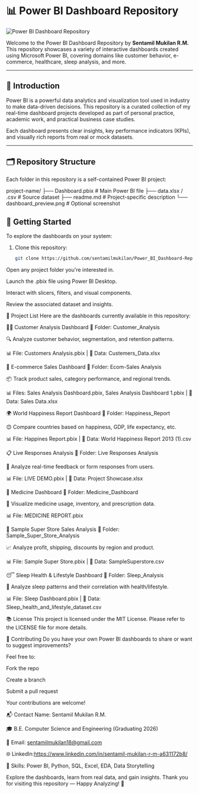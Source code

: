 
# 📊 Power BI Dashboard Repository

![Power BI Dashboard Repository](https://www.datalabsagency.com/wp-content/uploads/2020/09/Designers-for-Power-BI.png)

Welcome to the Power BI Dashboard Repository by **Sentamil Mukilan R.M.**  
This repository showcases a variety of interactive dashboards created using Microsoft Power BI, covering domains like customer behavior, e-commerce, healthcare, sleep analysis, and more.

---

## 📌 Introduction

Power BI is a powerful data analytics and visualization tool used in industry to make data-driven decisions. This repository is a curated collection of my real-time dashboard projects developed as part of personal practice, academic work, and practical business case studies.

Each dashboard presents clear insights, key performance indicators (KPIs), and visually rich reports from real or mock datasets.

---

## 🗂️ Repository Structure

Each folder in this repository is a self-contained Power BI project:

project-name/
├── Dashboard.pbix # Main Power BI file
├── data.xlsx / .csv # Source dataset
├── readme.md # Project-specific description
└── dashboard_preview.png # Optional screenshot



## 🚀 Getting Started

To explore the dashboards on your system:

1. Clone this repository:
   ```bash
   git clone https://github.com/sentamilmukilan/Power_BI_Dashboard-Repository.git
Open any project folder you're interested in.

Launch the .pbix file using Power BI Desktop.

Interact with slicers, filters, and visual components.

Review the associated dataset and insights.

📁 Project List
Here are the dashboards currently available in this repository:

🧍‍♂️ Customer Analysis Dashboard
📁 Folder: Customer_Analysis

🔍 Analyze customer behavior, segmentation, and retention patterns.

📊 File: Customers Analysis.pbix | 📄 Data: Custemers_Data.xlsx

🛒 E-commerce Sales Dashboard
📁 Folder: Ecom-Sales Analysis

📦 Track product sales, category performance, and regional trends.

📊 Files: Sales Analysis Dashboard.pbix, Sales Analysis Dashboard 1.pbix | 📄 Data: Sales Data.xlsx

🌍 World Happiness Report Dashboard
📁 Folder: Happiness_Report

😊 Compare countries based on happiness, GDP, life expectancy, etc.

📊 File: Happines Report.pbix | 📄 Data: World Happiness Report 2013 (1).csv

📋 Live Responses Analysis
📁 Folder: Live Responses Analysis

💬 Analyze real-time feedback or form responses from users.

📊 File: LIVE DEMO.pbix | 📄 Data: Project Showcase.xlsx

💊 Medicine Dashboard
📁 Folder: Medicine_Dashboard

🏥 Visualize medicine usage, inventory, and prescription data.

📊 File: MEDICINE REPORT.pbix

🏬 Sample Super Store Sales Analysis
📁 Folder: Sample_Super_Store_Analysis

📈 Analyze profit, shipping, discounts by region and product.

📊 File: Sample Super Store.pbix | 📄 Data: SampleSuperstore.csv

😴 Sleep Health & Lifestyle Dashboard
📁 Folder: Sleep_Analysis

🛌 Analyze sleep patterns and their correlation with health/lifestyle.

📊 File: Sleep Dashboard.pbix | 📄 Data: Sleep_health_and_lifestyle_dataset.csv

📚 License
This project is licensed under the MIT License.
Please refer to the LICENSE file for more details.

🤝 Contributing
Do you have your own Power BI dashboards to share or want to suggest improvements?

Feel free to:

Fork the repo

Create a branch

Submit a pull request

Your contributions are welcome!

📬 Contact
Name: Sentamil Mukilan R.M.

🎓 B.E. Computer Science and Engineering (Graduating 2026)

📧 Email: sentamilmukilan18@gmail.com

🌐 LinkedIn:https://www.linkedin.com/in/sentamil-mukilan-r-m-a631172b8/

🧠 Skills: Power BI, Python, SQL, Excel, EDA, Data Storytelling

Explore the dashboards, learn from real data, and gain insights.
Thank you for visiting this repository — Happy Analyzing! 🚀


